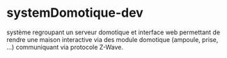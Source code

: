 # systemDomotique-dev
système regroupant un serveur domotique et interface web permettant de rendre une maison interactive via des module domotique (ampoule, prise, ...) communiquant via protocole Z-Wave.
